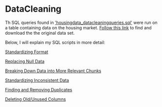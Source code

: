 # DataCleaning
Th SQL queries found in ['housingdata_datacleaningqueries.sql'](https://github.com/levijsouder/Data-Cleaning/blob/main/NashvilleHousingProject/housingdata_datacleaningqueries.sql) were run on a table containing data on the housing market. [Follow this link](https://github.com/levijsouder/Data-Cleaning/blob/277cc95dd2208a90f6cfaf459c59f9f2d96ca2b4/NashvilleHousingProject/Nashville%20Housing%20Data.xlsx) to find and download the the original data set. 

Below, I will explain my SQL scripts in more detail:

[Standardizing Format](https://github.com/levijsouder/Data-Cleaning/blob/d0c2f493e0b6dbf9327500c5e6f0c2692ec71058/NashvilleHousingProject/housingdata_datacleaningqueries.sql#L11C1-L28C22)


[Replacing Null Data](https://github.com/levijsouder/Data-Cleaning/blob/d0c2f493e0b6dbf9327500c5e6f0c2692ec71058/NashvilleHousingProject/housingdata_datacleaningqueries.sql#L32C1-L61C110)


[Breaking Down Data into More Relevant Chunks](https://github.com/levijsouder/Data-Cleaning/blob/d0c2f493e0b6dbf9327500c5e6f0c2692ec71058/NashvilleHousingProject/housingdata_datacleaningqueries.sql#L65C1-L120C22)


[Standardizing Inconsistent Data](https://github.com/levijsouder/Data-Cleaning/blob/d0c2f493e0b6dbf9327500c5e6f0c2692ec71058/NashvilleHousingProject/housingdata_datacleaningqueries.sql#L126C1-L147C11)


[Finding and Removing Duplicates](https://github.com/levijsouder/Data-Cleaning/blob/d0c2f493e0b6dbf9327500c5e6f0c2692ec71058/NashvilleHousingProject/housingdata_datacleaningqueries.sql#L151C1-L186C16)


[Deleting Old/Unused Columns](https://github.com/levijsouder/Data-Cleaning/blob/d0c2f493e0b6dbf9327500c5e6f0c2692ec71058/NashvilleHousingProject/housingdata_datacleaningqueries.sql#L190C1-L207C21)


